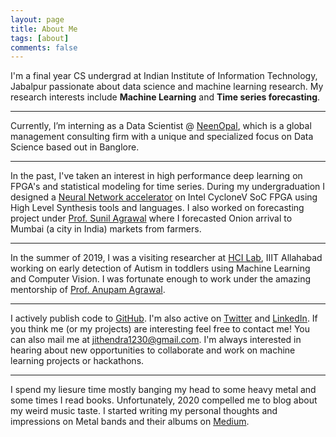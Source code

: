 ```yaml
---
layout: page
title: About Me
tags: [about]
comments: false
---
```


I'm a final year CS undergrad at Indian Institute of Information Technology, Jabalpur passionate about data science and machine learning research. My research interests include **Machine Learning** and **Time series forecasting**.

---

Currently, I’m interning as a Data Scientist @ [NeenOpal](), which is a global management consulting firm with a unique and specialized focus on Data Science based out in Banglore.

---

In the past, I've taken an interest in high performance deep learning on FPGA's and statistical modeling for time series. During my undergraduation I designed a [Neural Network accelerator](https://github.com/tirumalnaidu/opencl-cnn-accelerator) on Intel CycloneV SoC FPGA using High Level Synthesis tools and languages. I also worked on forecasting project under [Prof. Sunil Agrawal](http://faculty.iiitdmj.ac.in/faculty/sa) where I forecasted Onion arrival to Mumbai (a city in India) markets from farmers.<!--I also worked on Autism detection in toddlers using machine learning techniques under [Prof.Anupam Agrawal](https://it.iiita.ac.in/?pg=facultypage&uid=anupam).-->

---

In the summer of 2019, I was a visiting researcher at [HCI Lab](https://hci.iiita.ac.in/labs.html), IIIT Allahabad working on early detection of Autism in toddlers using Machine Learning and Computer Vision. I was fortunate enough to work under the amazing mentorship of [Prof. Anupam Agrawal](https://it.iiita.ac.in/?pg=facultypage&uid=anupam).

---

I actively publish code to [GitHub](https://github.com/jithendrabsy). I'm also active on [Twitter](https://twitter.com/jithendrabsy) and [LinkedIn](https://www.linkedin.com/in/jithendrabsy/). If you think me (or my projects) are interesting feel free to contact me! You can also mail me at [jithendra1230@gmail.com](mailto:jithendra1230@gmail.com). I'm always interested in hearing about new opportunities to collaborate and work on machine learning projects or hackathons.

---

I spend my liesure time mostly banging my head to some heavy metal and some times I read books. Unfortunately, 2020 compelled me to blog about my weird music taste. I started writing my personal thoughts and impressions on Metal bands and their albums on [Medium](https://mettal-musings.blogspot.com/).



